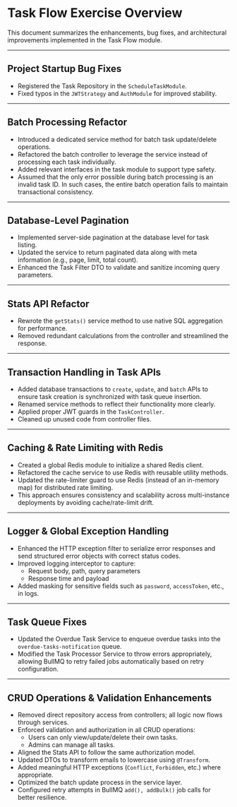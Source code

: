 # Task Flow Exercise Overview

This document summarizes the enhancements, bug fixes, and architectural improvements implemented in the Task Flow module.

---

## Project Startup Bug Fixes

- Registered the Task Repository in the `ScheduleTaskModule`.
- Fixed typos in the `JWTStrategy` and `AuthModule` for improved stability.

---

## Batch Processing Refactor

- Introduced a dedicated service method for batch task update/delete operations.
- Refactored the batch controller to leverage the service instead of processing each task individually.
- Added relevant interfaces in the task module to support type safety.
- Assumed that the only error possible during batch processing is an invalid task ID. In such cases, the entire batch operation fails to maintain transactional consistency.

---

## Database-Level Pagination

- Implemented server-side pagination at the database level for task listing.
- Updated the service to return paginated data along with meta information (e.g., page, limit, total count).
- Enhanced the Task Filter DTO to validate and sanitize incoming query parameters.

---

## Stats API Refactor

- Rewrote the `getStats()` service method to use native SQL aggregation for performance.
- Removed redundant calculations from the controller and streamlined the response.

---

## Transaction Handling in Task APIs

- Added database transactions to `create`, `update`, and `batch` APIs to ensure task creation is synchronized with task queue insertion.
- Renamed service methods to reflect their functionality more clearly.
- Applied proper JWT guards in the `TaskController`.
- Cleaned up unused code from controller files.

---

## Caching & Rate Limiting with Redis

- Created a global Redis module to initialize a shared Redis client.
- Refactored the cache service to use Redis with reusable utility methods.
- Updated the rate-limiter guard to use Redis (instead of an in-memory map) for distributed rate limiting.
- This approach ensures consistency and scalability across multi-instance deployments by avoiding cache/rate-limit drift.

---

## Logger & Global Exception Handling

- Enhanced the HTTP exception filter to serialize error responses and send structured error objects with correct status codes.
- Improved logging interceptor to capture:
  - Request body, path, query parameters
  - Response time and payload
- Added masking for sensitive fields such as `password`, `accessToken`, etc., in logs.

---

## Task Queue Fixes

- Updated the Overdue Task Service to enqueue overdue tasks into the `overdue-tasks-notification` queue.
- Modified the Task Processor Service to throw errors appropriately, allowing BullMQ to retry failed jobs automatically based on retry configuration.

---

## CRUD Operations & Validation Enhancements

- Removed direct repository access from controllers; all logic now flows through services.
- Enforced validation and authorization in all CRUD operations:
  - Users can only view/update/delete their own tasks.
  - Admins can manage all tasks.
- Aligned the Stats API to follow the same authorization model.
- Updated DTOs to transform emails to lowercase using `@Transform`.
- Added meaningful HTTP exceptions (`Conflict`, `Forbidden`, etc.) where appropriate.
- Optimized the batch update process in the service layer.
- Configured retry attempts in BullMQ `add(), addBulk()` job calls for better resilience.
